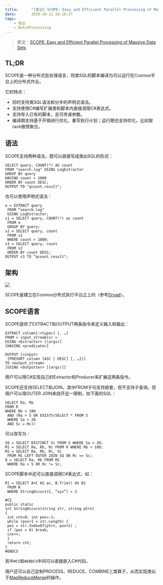 ```yaml
---
title:      "[笔记] SCOPE: Easy and Efficient Parallel Processing of Massive Data Sets"
date:       2020-10-11 18:18:37
tags:
    - 笔记
    - BatchProcessing
---
```


> 原文：[SCOPE: Easy and Efficient Parallel Processing of Massive Data Sets](http://www.vldb.org/pvldb/vol1/1454166.pdf)

## TL;DR

SCOPE是一种分布式批处理语言，将类SQL的脚本编译为可以运行在Cosmos平台上的分布式作业。

它的特点：
- 同时支持类SQL语法和分步的声明式语法。
- 支持使用C#编写扩展类和脚本内直接调用C#表达式。
- 支持导入已有的脚本，且可传递参数。
- 编译期支持基于开销进行优化，重写执行计划；运行期也支持优化，比如按rack做预聚合。

<!--more-->

## 语法

SCOPE支持两种语法，既可以直接写成类似SQL的形式：

```
SELECT query, COUNT(*) AS count
FROM "search.log" USING LogExtractor
GROUP BY query
HAVING count > 1000
ORDER BY count DESC;
OUTPUT TO "qcount.result";
```

也可以使用声明式语法：

```
e = EXTRACT query
 FROM “search.log"
 USING LogExtractor;
s1 = SELECT query, COUNT(*) as count
 FROM e
 GROUP BY query;
s2 = SELECT query, count
 FROM s1
 WHERE count > 1000;
s3 = SELECT query, count
 FROM s2
 ORDER BY count DESC;
OUTPUT s3 TO “qcount.result";
```

## 架构

![](https://fuzhe-pics.oss-cn-beijing.aliyuncs.com/scope-01.jpg)

SCOPE是建立在Cosmos分布式执行平台之上的（参考[Dryad](/2020/10/11/dryad-distributed-data-parallel-programs-from-sequential-building-blocks/)）。

## SCOPE语言

SCOPE提供了EXTRACT和OUTPUT两条指令来定义输入和输出：

```
EXTRACT column[:<type>] [, …]
FROM < input_stream(s) >
USING <Extractor> [(args)]
[HAVING <predicate>]

OUTPUT [<input>
 [PRESORT column [ASC | DESC] [, …]]]
TO <output_stream>
[USING <Outputter> [(args)]]
```

用户可以用C#实现自己的Extractor和Producer来扩展这两条指令。

SCOPE还支持SELECT和JOIN，其中FROM子句支持嵌套，但不支持子查询。但用户可以用OUTER JOIN来绕开这一限制，如下面的SQL：

```
SELECT Ra, Rb
FROM R
WHERE Rb < 100
 AND (Ra > 5 OR EXISTS(SELECT * FROM S
 WHERE Sa < 20
 AND Sc = Rc))
```

可以改写为：

```
SQ = SELECT DISTINCT Sc FROM S WHERE Sa < 20;
M1 = SELECT Ra, Rb, Rc FROM R WHERE Rb < 100;
M2 = SELECT Ra, Rb, Rc, Sc
 FROM M1 LEFT OUTER JOIN SQ ON Rc == Sc;
Q = SELECT Ra, Rb FROM M2
 WHERE Ra > 5 OR Rc != Sc; 
```

SCOPE脚本中还可以直接调用C#表达式，如：

```
R1 = SELECT A+C AS ac, B.Trim() AS B1
 FROM R
 WHERE StringOccurs(C, “xyz”) > 2

#CS
public static
int StringOccurs(string str, string ptrn)
{
 int cnt=0; int pos=-1;
 while (pos+1 < str.Length) {
 pos = str.IndexOf(ptrn, pos+1) ;
 if (pos < 0) break;
 cnt++;
 }
 return cnt;
}
#ENDCS
```

其中`#CS`和`#ENDCS`中间可以直接嵌入C#代码。

用户还可以自己定制PROCESS、REDUCE、COMBINE三类算子，从而实现类似于[MapReduceMerge](2020/09/27/map-reduce-merge-simplified-relational-data-processing-on-large-clusters/)的操作。


